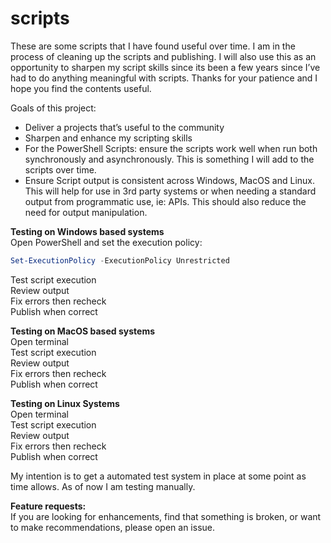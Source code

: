 # scripts
These are some scripts that I have found useful over time.  I am in the process of cleaning up the scripts and publishing.  I will also use this as an opportunity to sharpen my script skills since its been a few years since I’ve had to do anything meaningful with scripts.  Thanks for your patience and I hope you find the contents useful.


Goals of this project:
- Deliver a projects that’s useful to the community
- Sharpen and enhance my scripting skills
- For the PowerShell Scripts: ensure the scripts work well when run both synchronously and asynchronously.  This is something I will add to the scripts over time.
- Ensure Script output is consistent across Windows, MacOS and Linux.  This will help for use in 3rd party systems or when needing a standard output from programmatic use, ie: APIs. This should also reduce the need for output manipulation.


**Testing on Windows based systems**  
Open PowerShell and set the execution policy:  
```powershell
Set-ExecutionPolicy -ExecutionPolicy Unrestricted  
```
Test script execution  
Review output  
Fix errors then recheck  
Publish when correct  

**Testing on MacOS based systems**  
Open terminal  
Test script execution  
Review output  
Fix errors then recheck  
Publish when correct  

**Testing on Linux Systems**  
Open terminal  
Test script execution  
Review output  
Fix errors then recheck  
Publish when correct  

My intention is to get a automated test system in place at some point as time allows.  As of now I am testing manually.

**Feature requests:**  
If you are looking for enhancements, find that something is broken, or want to make recommendations, please open an issue.
